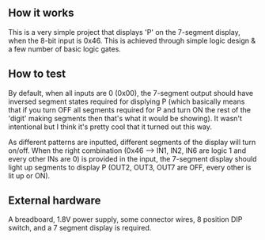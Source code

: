 <!---

This file is used to generate your project datasheet. Please fill in the information below and delete any unused
sections.

You can also include images in this folder and reference them in the markdown. Each image must be less than
512 kb in size, and the combined size of all images must be less than 1 MB.
-->

## How it works

This is a very simple project that displays 'P' on the 7-segment display, when the 8-bit input is 0x46. This is achieved through simple logic design & a few number of basic logic gates.

## How to test

By default, when all inputs are 0 (0x00), the 7-segment output should have inversed segment states required for displying P (which basically means that if you turn OFF all segments required for P and turn ON the rest of the 'digit' making segments then that's what it would be showing). It wasn't intentional but I think it's pretty cool that it turned out this way.

As different patterns are inputted, different segments of the display will turn on/off. When the right combination (0x46 --> IN1, IN2, IN6 are logic 1 and every other INs are 0) is provided in the input, the 7-segment display should light up segments to display P (OUT2, OUT3, OUT7 are OFF, every other is lit up or ON). 

## External hardware

A breadboard, 1.8V power supply, some connector wires, 8 position DIP switch, and a 7 segment display is required.
